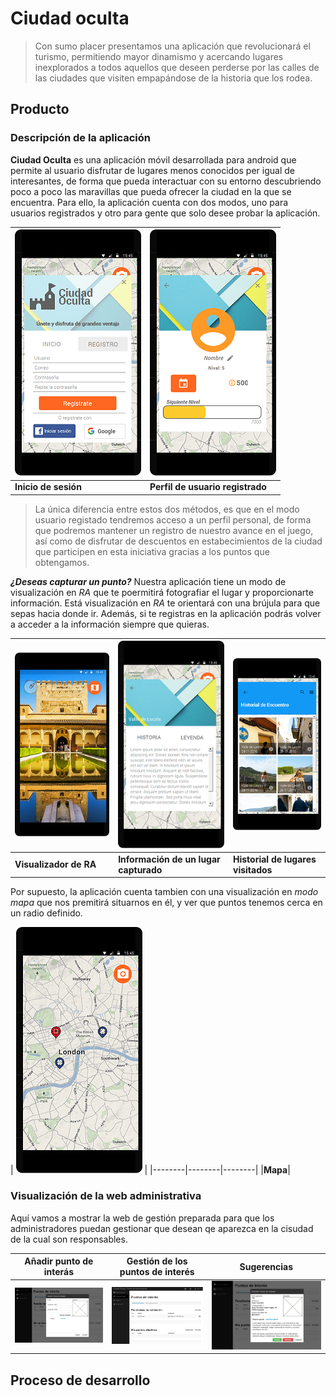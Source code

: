 # Ciudad oculta
> Con sumo placer presentamos una aplicación que revolucionará el turismo, permitiendo mayor dinamismo y acercando lugares inexplorados a todos aquellos que deseen perderse por las calles de las ciudades que visiten empapándose de la historia que los rodea. 

## Producto

### Descripción de la aplicación
**Ciudad Oculta** es una aplicación móvil desarrollada para android que permite al usuario disfrutar de lugares menos conocidos per igual de interesantes, de forma que pueda interactuar con su entorno descubriendo poco a poco las maravillas que pueda ofrecer la ciudad en la que se encuentra.
Para ello, la aplicación cuenta con dos modos, uno para usuarios registrados y otro para gente que solo desee probar la aplicación.

| ![Imagen](./screenshots/LoginInicioScreen_min.png) | ![Profile Screen](./screenshots/ProfileScreen_min.png) |
|--------|--------|
| **Inicio de sesión**| **Perfil de usuario registrado** |

> La única diferencia entre estos dos métodos, es que en el modo usuario registado tendremos acceso a un perfil personal, de forma que podremos mantener un registro de nuestro avance en el juego, así como de disfrutar de descuentos en estabecimientos de la ciudad que participen en esta iniciativa gracias a los puntos que obtengamos.

**_¿Deseas capturar un punto?_** Nuestra aplicación tiene un modo de visualización en _RA_ que te poermitirá fotografiar el lugar y proporcionarte información. Está visualización en _RA_ te orientará con una brújula para que sepas hacia donde ir. Además, si te registras en la aplicación podrás volver a acceder a la información siempre que quieras.

| ![Imagen](./screenshots/RAScreen_min.png) |![Imagen](./screenshots/HistoriaScreen_min.png)| ![Imagen](./screenshots/ListScreen_min.png) |
|--------|--------|--------|
|**Visualizador de RA**|**Información de un lugar capturado**|**Historial de lugares visitados**|

Por supuesto, la aplicación cuenta tambien con una visualización en _modo mapa_ que nos premitirá situarnos en él, y ver que puntos tenemos cerca en un radio definido.

| ![Imagen](./screenshots/MapScreen_min.png) |
|--------|--------|--------|
|**Mapa**|

### Visualización de la web administrativa
Aquí vamos a mostrar la web de gestión preparada para que los administradores puedan gestionar que desean qe aparezca en la cisudad de la cual son responsables.

| Añadir punto de interás| Gestión de los puntos de interés | Sugerencias |
|--------|--------|--------|
|![Profile Screen](./screenshots/aniadir.png) | ![Imagen](./screenshots/panelgestion.png) | ![Imagen](./screenshots/sugerencia.png) |

## Proceso de desarrollo